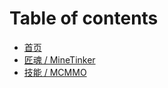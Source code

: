 # Table of contents

* [首页](README.md)
* [匠魂 / MineTinker](https://doc.skycraft.cn/v/plugins/minetinker)
* [技能 / MCMMO](https://doc.skycraft.cn/v/plugins/mcmmo)

